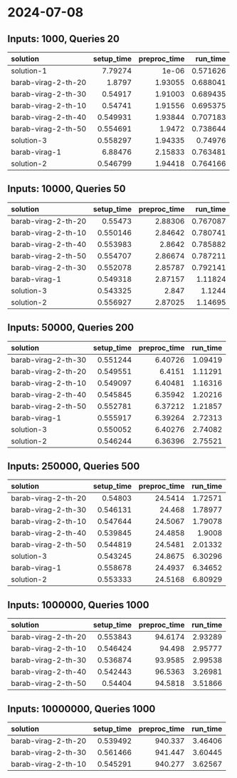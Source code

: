 # 2024-07-08

## Inputs: 1000, Queries 20

| solution            |   setup_time |   preproc_time |   run_time |
|:--------------------|-------------:|---------------:|-----------:|
| solution-1          |     7.79274  |        1e-06   |   0.571626 |
| barab-virag-2-th-20 |     1.8797   |        1.93055 |   0.688041 |
| barab-virag-2-th-30 |     0.54917  |        1.91003 |   0.689435 |
| barab-virag-2-th-10 |     0.54741  |        1.91556 |   0.695375 |
| barab-virag-2-th-40 |     0.549931 |        1.93844 |   0.707183 |
| barab-virag-2-th-50 |     0.554691 |        1.9472  |   0.738644 |
| solution-3          |     0.558297 |        1.94335 |   0.74976  |
| barab-virag-1       |     6.88476  |        2.15833 |   0.763481 |
| solution-2          |     0.546799 |        1.94418 |   0.764166 |

## Inputs: 10000, Queries 50

| solution            |   setup_time |   preproc_time |   run_time |
|:--------------------|-------------:|---------------:|-----------:|
| barab-virag-2-th-20 |     0.55473  |        2.88306 |   0.767087 |
| barab-virag-2-th-10 |     0.550146 |        2.84642 |   0.780741 |
| barab-virag-2-th-40 |     0.553983 |        2.8642  |   0.785882 |
| barab-virag-2-th-50 |     0.554707 |        2.86674 |   0.787211 |
| barab-virag-2-th-30 |     0.552078 |        2.85787 |   0.792141 |
| barab-virag-1       |     0.549318 |        2.87157 |   1.11824  |
| solution-3          |     0.543325 |        2.847   |   1.1244   |
| solution-2          |     0.556927 |        2.87025 |   1.14695  |

## Inputs: 50000, Queries 200

| solution            |   setup_time |   preproc_time |   run_time |
|:--------------------|-------------:|---------------:|-----------:|
| barab-virag-2-th-30 |     0.551244 |        6.40726 |    1.09419 |
| barab-virag-2-th-20 |     0.549551 |        6.4151  |    1.11291 |
| barab-virag-2-th-10 |     0.549097 |        6.40481 |    1.16316 |
| barab-virag-2-th-40 |     0.545845 |        6.35942 |    1.20216 |
| barab-virag-2-th-50 |     0.552781 |        6.37212 |    1.21857 |
| barab-virag-1       |     0.555917 |        6.39264 |    2.72313 |
| solution-3          |     0.550052 |        6.40276 |    2.74082 |
| solution-2          |     0.546244 |        6.36396 |    2.75521 |

## Inputs: 250000, Queries 500

| solution            |   setup_time |   preproc_time |   run_time |
|:--------------------|-------------:|---------------:|-----------:|
| barab-virag-2-th-20 |     0.54803  |        24.5414 |    1.72571 |
| barab-virag-2-th-30 |     0.546131 |        24.468  |    1.78977 |
| barab-virag-2-th-10 |     0.547644 |        24.5067 |    1.79078 |
| barab-virag-2-th-40 |     0.539845 |        24.4858 |    1.9008  |
| barab-virag-2-th-50 |     0.544819 |        24.5481 |    2.01332 |
| solution-3          |     0.543245 |        24.8675 |    6.30296 |
| barab-virag-1       |     0.558678 |        24.4937 |    6.34652 |
| solution-2          |     0.553333 |        24.5168 |    6.80929 |

## Inputs: 1000000, Queries 1000

| solution            |   setup_time |   preproc_time |   run_time |
|:--------------------|-------------:|---------------:|-----------:|
| barab-virag-2-th-20 |     0.553843 |        94.6174 |    2.93289 |
| barab-virag-2-th-10 |     0.546424 |        94.498  |    2.95777 |
| barab-virag-2-th-30 |     0.536874 |        93.9585 |    2.99538 |
| barab-virag-2-th-40 |     0.542443 |        96.5363 |    3.26981 |
| barab-virag-2-th-50 |     0.54404  |        94.5818 |    3.51866 |

## Inputs: 10000000, Queries 1000

| solution            |   setup_time |   preproc_time |   run_time |
|:--------------------|-------------:|---------------:|-----------:|
| barab-virag-2-th-20 |     0.539492 |        940.337 |    3.46406 |
| barab-virag-2-th-30 |     0.561466 |        941.447 |    3.60445 |
| barab-virag-2-th-10 |     0.545291 |        940.277 |    3.62567 |
